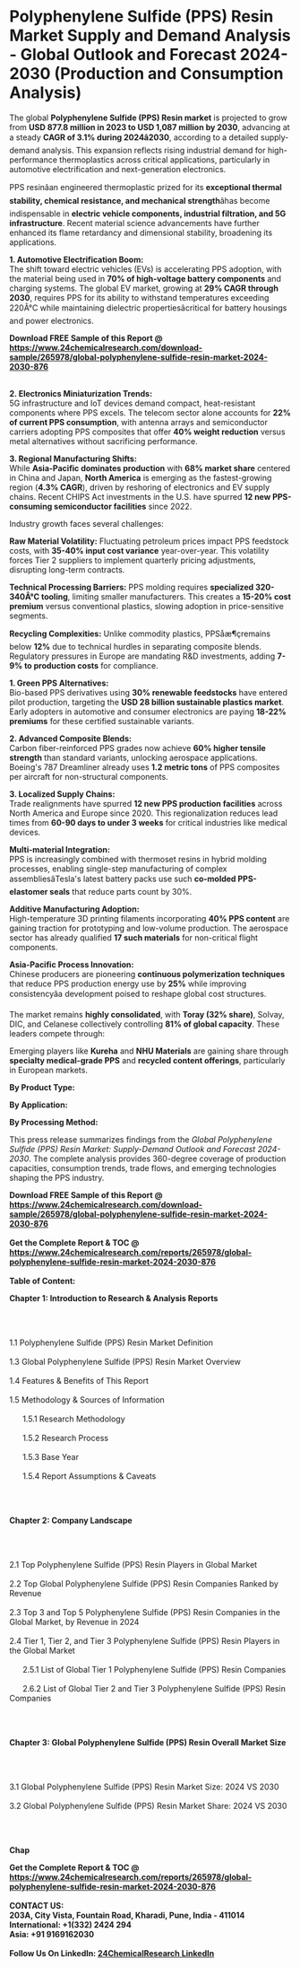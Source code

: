 <h1>Polyphenylene Sulfide (PPS) Resin Market Supply and Demand Analysis - Global Outlook and Forecast 2024-2030 (Production and Consumption Analysis)</h1><p>The global <strong>Polyphenylene Sulfide (PPS) Resin market</strong> is projected to grow from <strong>USD 877.8 million in 2023 to USD 1,087 million by 2030</strong>, advancing at a steady <strong>CAGR of 3.1% during 2024â2030</strong>, according to a detailed supply-demand analysis. This expansion reflects rising industrial demand for high-performance thermoplastics across critical applications, particularly in automotive electrification and next-generation electronics.</p><p>PPS resinâan engineered thermoplastic prized for its <strong>exceptional thermal stability, chemical resistance, and mechanical strength</strong>âhas become indispensable in <strong>electric vehicle components, industrial filtration, and 5G infrastructure</strong>. Recent material science advancements have further enhanced its flame retardancy and dimensional stability, broadening its applications.</p><p><strong>1. Automotive Electrification Boom:</strong><br>
The shift toward electric vehicles (EVs) is accelerating PPS adoption, with the material being used in <strong>70% of high-voltage battery components</strong> and charging systems. The global EV market, growing at <strong>29% CAGR through 2030</strong>, requires PPS for its ability to withstand temperatures exceeding 220Â°C while maintaining dielectric propertiesâcritical for battery housings and power electronics.</p><div><b>Download FREE Sample of this Report @ 
            <a href="https://www.24chemicalresearch.com/download-sample/265978/global-polyphenylene-sulfide-resin-market-2024-2030-876">
            https://www.24chemicalresearch.com/download-sample/265978/global-polyphenylene-sulfide-resin-market-2024-2030-876</a></b></div><br><p><strong>2. Electronics Miniaturization Trends:</strong><br>
5G infrastructure and IoT devices demand compact, heat-resistant components where PPS excels. The telecom sector alone accounts for <strong>22% of current PPS consumption</strong>, with antenna arrays and semiconductor carriers adopting PPS composites that offer <strong>40% weight reduction</strong> versus metal alternatives without sacrificing performance.</p><p><strong>3. Regional Manufacturing Shifts:</strong><br>
While <strong>Asia-Pacific dominates production</strong> with <strong>68% market share</strong> centered in China and Japan, <strong>North America</strong> is emerging as the fastest-growing region (<strong>4.3% CAGR</strong>), driven by reshoring of electronics and EV supply chains. Recent CHIPS Act investments in the U.S. have spurred <strong>12 new PPS-consuming semiconductor facilities</strong> since 2022.</p><p>Industry growth faces several challenges:</p><p><strong>Raw Material Volatility:</strong> Fluctuating petroleum prices impact PPS feedstock costs, with <strong>35-40% input cost variance</strong> year-over-year. This volatility forces Tier 2 suppliers to implement quarterly pricing adjustments, disrupting long-term contracts.</p><p><strong>Technical Processing Barriers:</strong> PPS molding requires <strong>specialized 320-340Â°C tooling</strong>, limiting smaller manufacturers. This creates a <strong>15-20% cost premium</strong> versus conventional plastics, slowing adoption in price-sensitive segments.</p><p><strong>Recycling Complexities:</strong> Unlike commodity plastics, PPSåæ¶çremains below <strong>12%</strong> due to technical hurdles in separating composite blends. Regulatory pressures in Europe are mandating R&amp;D investments, adding <strong>7-9% to production costs</strong> for compliance.</p><p><strong>1. Green PPS Alternatives:</strong><br>
Bio-based PPS derivatives using <strong>30% renewable feedstocks</strong> have entered pilot production, targeting the <strong>USD 28 billion sustainable plastics market</strong>. Early adopters in automotive and consumer electronics are paying <strong>18-22% premiums</strong> for these certified sustainable variants.</p><p><strong>2. Advanced Composite Blends:</strong><br>
Carbon fiber-reinforced PPS grades now achieve <strong>60% higher tensile strength</strong> than standard variants, unlocking aerospace applications. Boeing's 787 Dreamliner already uses <strong>1.2 metric tons</strong> of PPS composites per aircraft for non-structural components.</p><p><strong>3. Localized Supply Chains:</strong><br>
Trade realignments have spurred <strong>12 new PPS production facilities</strong> across North America and Europe since 2020. This regionalization reduces lead times from <strong>60-90 days to under 3 weeks</strong> for critical industries like medical devices.</p><p><strong>Multi-material Integration:</strong><br>
	PPS is increasingly combined with thermoset resins in hybrid molding processes, enabling single-step manufacturing of complex assembliesâTesla's latest battery packs use such <strong>co-molded PPS-elastomer seals</strong> that reduce parts count by 30%.</p><p><strong>Additive Manufacturing Adoption:</strong><br>
	High-temperature 3D printing filaments incorporating <strong>40% PPS content</strong> are gaining traction for prototyping and low-volume production. The aerospace sector has already qualified <strong>17 such materials</strong> for non-critical flight components.</p><p><strong>Asia-Pacific Process Innovation:</strong><br>
	Chinese producers are pioneering <strong>continuous polymerization techniques</strong> that reduce PPS production energy use by <strong>25%</strong> while improving consistencyâa development poised to reshape global cost structures.</p><p>The market remains <strong>highly consolidated</strong>, with <strong>Toray (32% share)</strong>, Solvay, DIC, and Celanese collectively controlling <strong>81% of global capacity</strong>. These leaders compete through:</p><p>Emerging players like <strong>Kureha</strong> and <strong>NHU Materials</strong> are gaining share through <strong>specialty medical-grade PPS</strong> and <strong>recycled content offerings</strong>, particularly in European markets.</p><p><strong>By Product Type:</strong></p><p><strong>By Application:</strong></p><p><strong>By Processing Method:</strong></p><p>This press release summarizes findings from the <em>Global Polyphenylene Sulfide (PPS) Resin Market: Supply-Demand Outlook and Forecast 2024-2030</em>. The complete analysis provides 360-degree coverage of production capacities, consumption trends, trade flows, and emerging technologies shaping the PPS industry.</p><div><b>Download FREE Sample of this Report @ 
            <a href="https://www.24chemicalresearch.com/download-sample/265978/global-polyphenylene-sulfide-resin-market-2024-2030-876">
            https://www.24chemicalresearch.com/download-sample/265978/global-polyphenylene-sulfide-resin-market-2024-2030-876</a></b></div><br><div><b>Get the Complete Report & TOC @ 
            <a href="https://www.24chemicalresearch.com/reports/265978/global-polyphenylene-sulfide-resin-market-2024-2030-876">
            https://www.24chemicalresearch.com/reports/265978/global-polyphenylene-sulfide-resin-market-2024-2030-876</a></b></div><br>
            <b>Table of Content:</b><p><p><strong>Chapter 1: Introduction to Research &amp; Analysis Reports</strong></p><br />
<br />
<p>1.1 Polyphenylene Sulfide (PPS) Resin  Market Definition<br /><br />
1.3 Global Polyphenylene Sulfide (PPS) Resin  Market Overview<br /><br />
1.4 Features &amp; Benefits of This Report<br /><br />
1.5 Methodology &amp; Sources of Information<br /><br />
&nbsp;&nbsp;&nbsp;&nbsp;&nbsp; 1.5.1 Research Methodology<br /><br />
&nbsp;&nbsp;&nbsp;&nbsp;&nbsp; 1.5.2 Research Process<br /><br />
&nbsp;&nbsp;&nbsp;&nbsp;&nbsp; 1.5.3 Base Year<br /><br />
&nbsp;&nbsp;&nbsp;&nbsp;&nbsp; 1.5.4 Report Assumptions &amp; Caveats</p><br />
<br />
<p><strong>Chapter 2: Company Landscape</strong></p><br />
<br />
<p>2.1 Top Polyphenylene Sulfide (PPS) Resin  Players in Global Market<br /><br />
2.2 Top Global Polyphenylene Sulfide (PPS) Resin  Companies Ranked by Revenue<br /><br />
2.3 Top 3 and Top 5 Polyphenylene Sulfide (PPS) Resin  Companies in the Global Market, by Revenue in 2024<br /><br />
2.4 Tier 1, Tier 2, and Tier 3 Polyphenylene Sulfide (PPS) Resin  Players in the Global Market<br /><br />
&nbsp;&nbsp;&nbsp;&nbsp;&nbsp; 2.5.1 List of Global Tier 1 Polyphenylene Sulfide (PPS) Resin  Companies<br /><br />
&nbsp;&nbsp;&nbsp;&nbsp;&nbsp; 2.6.2 List of Global Tier 2 and Tier 3 Polyphenylene Sulfide (PPS) Resin  Companies</p><br />
<br />
<p><strong>Chapter 3: Global Polyphenylene Sulfide (PPS) Resin  Overall Market Size</strong></p><br />
<br />
<p>3.1 Global Polyphenylene Sulfide (PPS) Resin  Market Size: 2024 VS 2030<br /><br />
3.2 Global Polyphenylene Sulfide (PPS) Resin  Market Share: 2024 VS 2030</p><br />
<br />
<p><strong>Chap</p><div><b>Get the Complete Report & TOC @ 
            <a href="https://www.24chemicalresearch.com/reports/265978/global-polyphenylene-sulfide-resin-market-2024-2030-876">
            https://www.24chemicalresearch.com/reports/265978/global-polyphenylene-sulfide-resin-market-2024-2030-876</a></b></div><br><b>CONTACT US:</b><br>
            203A, City Vista, Fountain Road, Kharadi, Pune, India - 411014<br>
            International: +1(332) 2424 294<br>
            Asia: +91 9169162030 <br><br>
            Follow Us On LinkedIn: <a href="https://www.linkedin.com/company/24chemicalresearch/">24ChemicalResearch LinkedIn</a>